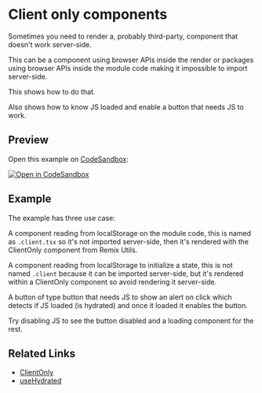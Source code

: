 # Client only components

Sometimes you need to render a, probably third-party, component that doesn't work server-side.

This can be a component using browser APIs inside the render or packages using browser APIs inside the module code making it impossible to import server-side.

This shows how to do that.

Also shows how to know JS loaded and enable a button that needs JS to work.

## Preview

Open this example on [CodeSandbox](https://codesandbox.com):

[![Open in CodeSandbox](https://codesandbox.io/static/img/play-codesandbox.svg)](https://codesandbox.io/s/github/remix-run/examples/tree/main/client-only-components)

## Example

The example has three use case:

A component reading from localStorage on the module code, this is named as `.client.tsx` so it's not imported server-side, then it's rendered with the ClientOnly component from Remix Utils.

A component reading from localStorage to initialize a state, this is not named `.client` because it can be imported server-side, but it's rendered within a ClientOnly component so avoid rendering it server-side.

A button of type button that needs JS to show an alert on click which detects if JS loaded (is hydrated) and once it loaded it enables the button.

Try disabling JS to see the button disabled and a loading component for the rest.

## Related Links

- [ClientOnly](https://github.com/sergiodxa/remix-utils#clientonly)
- [useHydrated](https://github.com/sergiodxa/remix-utils#usehydrated)
